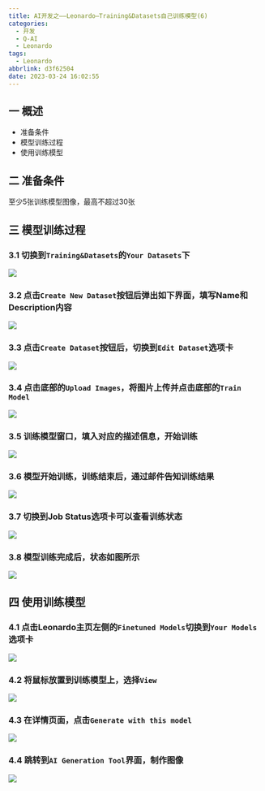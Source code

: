 ```yaml
---
title: AI开发之——Leonardo—Training&Datasets自己训练模型(6)
categories:
  - 开发
  - Q-AI
  - Leonardo
tags:
  - Leonardo
abbrlink: d3f62504
date: 2023-03-24 16:02:55
---
```

## 一 概述

* 准备条件
* 模型训练过程
* 使用训练模型

<!--more-->

## 二 准备条件

至少5张训练模型图像，最高不超过30张

## 三 模型训练过程
### 3.1 切换到`Training&Datasets`的`Your Datasets`下

![][1]

### 3.2 点击`Create New Dataset`按钮后弹出如下界面，填写Name和Description内容

![][2]

### 3.3 点击`Create Dataset`按钮后，切换到`Edit Dataset`选项卡

![][3]

### 3.4 点击底部的`Upload Images`，将图片上传并点击底部的`Train Model`
![][4]

### 3.5 训练模型窗口，填入对应的描述信息，开始训练

![][5]

### 3.6 模型开始训练，训练结束后，通过邮件告知训练结果
![][6]

### 3.7 切换到Job Status选项卡可以查看训练状态
![][7]

### 3.8 模型训练完成后，状态如图所示
![][8]

## 四 使用训练模型

### 4.1 点击Leonardo主页左侧的`Finetuned Models`切换到`Your Models`选项卡

![][9]

### 4.2 将鼠标放置到训练模型上，选择`View`
![][10]

### 4.3 在详情页面，点击`Generate with this model`
![][11]

### 4.4 跳转到`AI Generation Tool`界面，制作图像
![][12]


[1]:https://cdn.staticaly.com/gh/PGzxc/CDN/master/blog-ai/ai-leonardo-training-create-new.png
[2]:https://cdn.staticaly.com/gh/PGzxc/CDN/master/blog-ai/ai-leonardo-training-create-new-desc.png
[3]:https://cdn.staticaly.com/gh/PGzxc/CDN/master/blog-ai/ai-leonardo-training-create-new-finish.png
[4]:https://cdn.staticaly.com/gh/PGzxc/CDN/master/blog-ai/ai-leonardo-training-create-new-upload-train.png
[5]:https://cdn.staticaly.com/gh/PGzxc/CDN/master/blog-ai/ai-leonardo-training-create-new-train-model.png
[6]:https://cdn.staticaly.com/gh/PGzxc/CDN/master/blog-ai/ai-leonardo-training-create-new--training-progress.png
[7]:https://cdn.staticaly.com/gh/PGzxc/CDN/master/blog-ai/ai-leonardo-training-create-new-job-status.png
[8]:https://cdn.staticaly.com/gh/PGzxc/CDN/master/blog-ai/ai-leonardo-training-create-new-job-finish.png
[9]:https://cdn.staticaly.com/gh/PGzxc/CDN/master/blog-ai/ai-leonardo-training-use-your-models.png
[10]:https://cdn.staticaly.com/gh/PGzxc/CDN/master/blog-ai/ai-leonardo-training-use-view.png
[11]:https://cdn.staticaly.com/gh/PGzxc/CDN/master/blog-ai/ai-leonardo-training-use-detail-with.png
[12]:https://cdn.staticaly.com/gh/PGzxc/CDN/master/blog-ai/ai-leonardo-training-use-result.png

